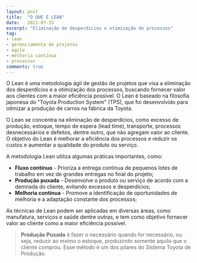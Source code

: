 ```yaml
---
layout: post
title:  "O QUE É LEAN"
date:   2021-07-15
excerpt: "Eliminação de desperdícios e otimização de processos"
tag:
- lean
- gerenciamento de projetos
- agile
- melhoria contínua
- processos
comments: true
---
```

O Lean é uma metodologia ágil de gestão de projetos que visa a eliminação dos desperdícios e a otimização dos processos, buscando fornecer valor aos clientes com a maior eficiência possível. O Lean é baseado na filosofia japonesa do "Toyota Production System" (TPS), que foi desenvolvido para otimizar a produção de carros na fábrica da Toyota.

O Lean se concentra na eliminação de desperdícios, como excesso de produção, estoque, tempo de espera (lead time), transporte, processos desnecessários e defeitos, dentre outro, que não agregam valor ao cliente. O objetivo do Lean é melhorar a eficiência dos processos e reduzir os custos e aumentar a qualidade do produto ou serviço.

A metodologia Lean utiliza algumas práticas importantes, como:

- **Fluxo contínuo** - Prioriza a entrega contínua de pequenos lotes de trabalho em vez de grandes entregas no final do projeto;
- **Produção puxada** - Desenvolve o produto ou serviço de acordo com a demnada do cliente, evitando excessos e desperdícios;
- **Melhoria contínua** - Promove a identificação de oportunidades de melhoria e a adaptação constante dos processos;

As técnicas de Lean podem ser aplicadas em diversas áreas, como manufatura, serviços e saúde dentre outras, e tem como objetivo fornecer valor ao cliente como a maior eficiência possível.


> **Produção Puxada** é fazer o necessário quando for necessário, ou seja, reduzir ao mximo o estoque, produzindo somente aquilo que o cliente comprou. Esse método é um dos pilares do Sistema Toyota de Produção.
